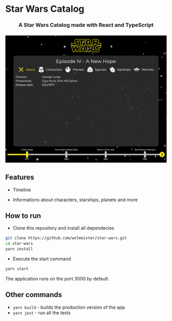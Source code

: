 # Star Wars Catalog

<h3 align="center">
<b>A Star Wars Catalog made with React and TypeScript</b>
<h3>

![Preview](https://github.com/wolmeister/star-wars/blob/master/screenshot.png)

## Features

- Timeline

- Informations about characters, starships, planets and more

## How to run

- Clone this repository and install all dependecies

```bash
git clone https://github.com/wolmeister/star-wars.git
cd star-wars
yarn install
```

- Execute the start command

```bash
yarn start
```

The application runs on the port 3000 by default.

## Other commands

- `yarn build` - builds the production version of the app
- `yarn jest` - run all the tests
